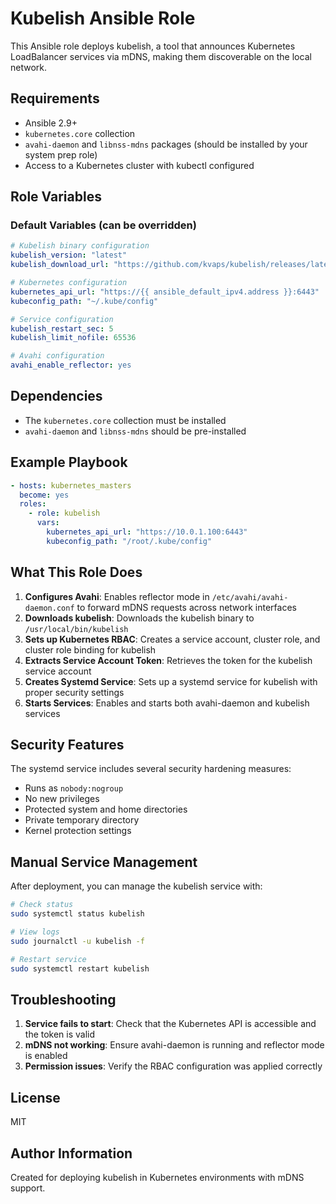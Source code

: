 # Kubelish Ansible Role

This Ansible role deploys kubelish, a tool that announces Kubernetes LoadBalancer services via mDNS, making them discoverable on the local network.

## Requirements

- Ansible 2.9+
- `kubernetes.core` collection
- `avahi-daemon` and `libnss-mdns` packages (should be installed by your system prep role)
- Access to a Kubernetes cluster with kubectl configured

## Role Variables

### Default Variables (can be overridden)

```yaml
# Kubelish binary configuration
kubelish_version: "latest"
kubelish_download_url: "https://github.com/kvaps/kubelish/releases/latest/download/kubelish-linux-amd64"

# Kubernetes configuration
kubernetes_api_url: "https://{{ ansible_default_ipv4.address }}:6443"
kubeconfig_path: "~/.kube/config"

# Service configuration
kubelish_restart_sec: 5
kubelish_limit_nofile: 65536

# Avahi configuration
avahi_enable_reflector: yes
```

## Dependencies

- The `kubernetes.core` collection must be installed
- `avahi-daemon` and `libnss-mdns` should be pre-installed

## Example Playbook

```yaml
- hosts: kubernetes_masters
  become: yes
  roles:
    - role: kubelish
      vars:
        kubernetes_api_url: "https://10.0.1.100:6443"
        kubeconfig_path: "/root/.kube/config"
```

## What This Role Does

1. **Configures Avahi**: Enables reflector mode in `/etc/avahi/avahi-daemon.conf` to forward mDNS requests across network interfaces
2. **Downloads kubelish**: Downloads the kubelish binary to `/usr/local/bin/kubelish`
3. **Sets up Kubernetes RBAC**: Creates a service account, cluster role, and cluster role binding for kubelish
4. **Extracts Service Account Token**: Retrieves the token for the kubelish service account
5. **Creates Systemd Service**: Sets up a systemd service for kubelish with proper security settings
6. **Starts Services**: Enables and starts both avahi-daemon and kubelish services

## Security Features

The systemd service includes several security hardening measures:
- Runs as `nobody:nogroup`
- No new privileges
- Protected system and home directories
- Private temporary directory
- Kernel protection settings

## Manual Service Management

After deployment, you can manage the kubelish service with:

```bash
# Check status
sudo systemctl status kubelish

# View logs
sudo journalctl -u kubelish -f

# Restart service
sudo systemctl restart kubelish
```

## Troubleshooting

1. **Service fails to start**: Check that the Kubernetes API is accessible and the token is valid
2. **mDNS not working**: Ensure avahi-daemon is running and reflector mode is enabled
3. **Permission issues**: Verify the RBAC configuration was applied correctly

## License

MIT

## Author Information

Created for deploying kubelish in Kubernetes environments with mDNS support.